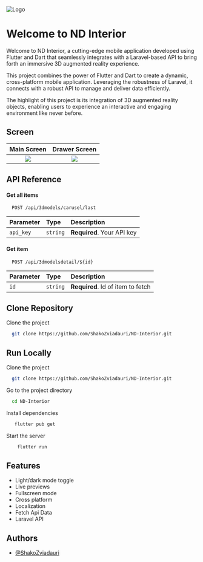 
![Logo](https://ndinterior.design/storage/ic_launcher.png)


# Welcome to ND Interior

Welcome to ND Interior, a cutting-edge mobile application developed using Flutter and Dart that seamlessly integrates with a Laravel-based API to bring forth an immersive 3D augmented reality experience.

This project combines the power of Flutter and Dart to create a dynamic, cross-platform mobile application. Leveraging the robustness of Laravel, it connects with a robust API to manage and deliver data efficiently.

The highlight of this project is its integration of 3D augmented reality objects, enabling users to experience an interactive and engaging environment like never before.



## Screen

Main Screen             |  Drawer Screen
:-------------------------:|:-------------------------:
![](https://ndinterior.design/storage/Screenshot_20231215_175122-portrait.png)  |  ![](https://ndinterior.design/storage/Screenshot_20231215_175128-portrait.png)





## API Reference

#### Get all items

```http
  POST /api/3dmodels/carusel/last
```

| Parameter | Type     | Description                |
| :-------- | :------- | :------------------------- |
| `api_key` | `string` | **Required**. Your API key |

#### Get item

```http
  POST /api/3dmodelsdetail/${id}
```

| Parameter | Type     | Description                       |
| :-------- | :------- | :-------------------------------- |
| `id`      | `string` | **Required**. Id of item to fetch |


## Clone Repository

Clone the project

```bash
  git clone https://github.com/ShakoZviadauri/ND-Interior.git
```



## Run Locally

Clone the project

```bash
  git clone https://github.com/ShakoZviadauri/ND-Interior.git
```

Go to the project directory

```bash
  cd ND-Interior
```

Install dependencies

```bash
   flutter pub get
```

Start the server

```bash
    flutter run
```


## Features

- Light/dark mode toggle
- Live previews
- Fullscreen mode
- Cross platform
- Localization
- Fetch Api Data
- Laravel API


## Authors

- [@ShakoZviadauri](https://github.com/ShakoZviadauri)
